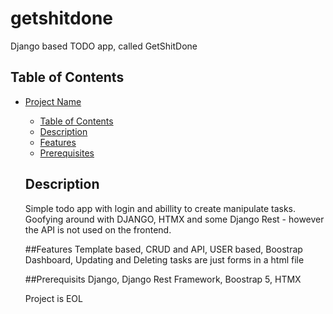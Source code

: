 # getshitdone
Django based TODO app, called GetShitDone

## Table of Contents

- [Project Name](#project-name)
  - [Table of Contents](#table-of-contents)
  - [Description](#description)
  - [Features](#features)
  - [Prerequisites](#prerequisites)
  ## Description
  Simple todo app with login and abillity to create manipulate tasks. Goofying around with DJANGO, HTMX and some Django Rest -
  however the API is not used on the frontend. 
  
  ##Features
  Template based, CRUD and API, USER based, Boostrap Dashboard, Updating and Deleting tasks are just forms in a html file

  ##Prerequisits
  Django, Django Rest Framework, Boostrap 5, HTMX

  Project is EOL
  
  
